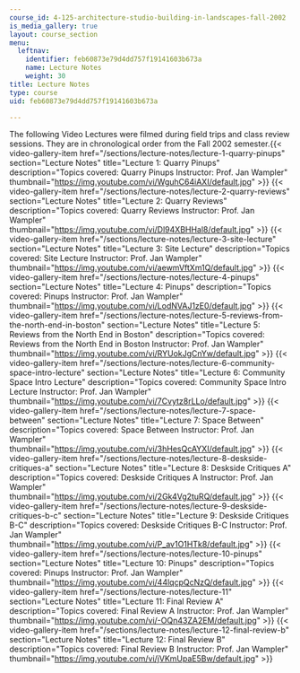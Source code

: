```yaml
---
course_id: 4-125-architecture-studio-building-in-landscapes-fall-2002
is_media_gallery: true
layout: course_section
menu:
  leftnav:
    identifier: feb60873e79d4dd757f19141603b673a
    name: Lecture Notes
    weight: 30
title: Lecture Notes
type: course
uid: feb60873e79d4dd757f19141603b673a

---
```


The following Video Lectures were filmed during field trips and class review sessions. They are in chronological order from the Fall 2002 semester.{{< video-gallery-item href="/sections/lecture-notes/lecture-1-quarry-pinups" section="Lecture Notes" title="Lecture 1: Quarry Pinups" description="Topics covered: Quarry Pinups Instructor: Prof. Jan Wampler" thumbnail="https://img.youtube.com/vi/WguhC64iAXI/default.jpg" >}} {{< video-gallery-item href="/sections/lecture-notes/lecture-2-quarry-reviews" section="Lecture Notes" title="Lecture 2: Quarry Reviews" description="Topics covered: Quarry Reviews Instructor: Prof. Jan Wampler" thumbnail="https://img.youtube.com/vi/Dl94XBHHal8/default.jpg" >}} {{< video-gallery-item href="/sections/lecture-notes/lecture-3-site-lecture" section="Lecture Notes" title="Lecture 3: Site Lecture" description="Topics covered: Site Lecture Instructor: Prof. Jan Wampler" thumbnail="https://img.youtube.com/vi/aewmVftXm1Q/default.jpg" >}} {{< video-gallery-item href="/sections/lecture-notes/lecture-4-pinups" section="Lecture Notes" title="Lecture 4: Pinups" description="Topics covered: Pinups Instructor: Prof. Jan Wampler" thumbnail="https://img.youtube.com/vi/LodNVAJ1zE0/default.jpg" >}} {{< video-gallery-item href="/sections/lecture-notes/lecture-5-reviews-from-the-north-end-in-boston" section="Lecture Notes" title="Lecture 5: Reviews from the North End in Boston" description="Topics covered: Reviews from the North End in Boston Instructor: Prof. Jan Wampler" thumbnail="https://img.youtube.com/vi/RYUokJgCnYw/default.jpg" >}} {{< video-gallery-item href="/sections/lecture-notes/lecture-6-community-space-intro-lecture" section="Lecture Notes" title="Lecture 6: Community Space Intro Lecture" description="Topics covered: Community Space Intro Lecture Instructor: Prof. Jan Wampler" thumbnail="https://img.youtube.com/vi/7Cvytz8rLLo/default.jpg" >}} {{< video-gallery-item href="/sections/lecture-notes/lecture-7-space-between" section="Lecture Notes" title="Lecture 7: Space Between" description="Topics covered: Space Between Instructor: Prof. Jan Wampler" thumbnail="https://img.youtube.com/vi/3hHesQcAYXI/default.jpg" >}} {{< video-gallery-item href="/sections/lecture-notes/lecture-8-deskside-critiques-a" section="Lecture Notes" title="Lecture 8: Deskside Critiques A" description="Topics covered: Deskside Critiques A Instructor: Prof. Jan Wampler" thumbnail="https://img.youtube.com/vi/2Gk4Vg2tuRQ/default.jpg" >}} {{< video-gallery-item href="/sections/lecture-notes/lecture-9-deskside-critiques-b-c" section="Lecture Notes" title="Lecture 9: Deskside Critiques B-C" description="Topics covered: Deskside Critiques B-C Instructor: Prof. Jan Wampler" thumbnail="https://img.youtube.com/vi/P_av1O1HTk8/default.jpg" >}} {{< video-gallery-item href="/sections/lecture-notes/lecture-10-pinups" section="Lecture Notes" title="Lecture 10: Pinups" description="Topics covered: Pinups Instructor: Prof. Jan Wampler" thumbnail="https://img.youtube.com/vi/44lqcpQcNzQ/default.jpg" >}} {{< video-gallery-item href="/sections/lecture-notes/lecture-11" section="Lecture Notes" title="Lecture 11: Final Review A" description="Topics covered: Final Review A Instructor: Prof. Jan Wampler" thumbnail="https://img.youtube.com/vi/-OQn43ZA2EM/default.jpg" >}} {{< video-gallery-item href="/sections/lecture-notes/lecture-12-final-review-b" section="Lecture Notes" title="Lecture 12: Final Review B" description="Topics covered: Final Review B Instructor: Prof. Jan Wampler" thumbnail="https://img.youtube.com/vi/jVKmUpaE5Bw/default.jpg" >}}